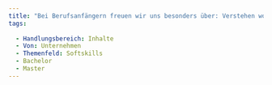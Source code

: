 ```yaml
---
title: "Bei Berufsanfängern freuen wir uns besonders über: Verstehen wollen. Nicht nur machen, sondern auch kommunizieren/nachfragen"
tags:
  
  - Handlungsbereich: Inhalte
  - Von: Unternehmen
  - Themenfeld: Softskills
  - Bachelor
  - Master
---
```

